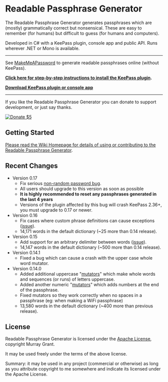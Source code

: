 # Readable Passphrase Generator #

The Readable Passphrase Generator generates passphrases which are (mostly) grammatically correct but nonsensical.
These are easy to remember (for humans) but difficult to guess (for humans and computers). 

Developed in C# with a KeePass plugin, console app and public API.
Runs wherever .NET or Mono is available.

--- 

See [MakeMeAPassword](https://makemeapassword.org/generate/ReadablePassphrase) to generate readable passphrases online (without KeePass).

**[Click here for step-by-step instructions to install the KeePass plugin](https://bitbucket.org/ligos/readablepassphrasegenerator/wiki/KeePass-Plugin-Step-By-Step-Guide).**

**[Download KeePass plugin or console app](https://bitbucket.org/ligos/readablepassphrasegenerator/downloads/)**

---

If you like the Readable Passphrase Generator you can donate to support development, or just say thanks.

[![Donate $5](https://www.paypalobjects.com/en_AU/i/btn/btn_donate_LG.gif)](https://www.paypal.com/cgi-bin/webscr?cmd=_s-xclick&hosted_button_id=7J8NPZ7MEN9N8)


## Getting Started ##

[Please read the Wiki Homepage for details of using or contributing to the Readable Passphrase Generator](https://bitbucket.org/ligos/readablepassphrasegenerator/wiki/Home).

## Recent Changes ##
* Version 0.17
	* Fix serious [non-random password bug](https://bitbucket.org/ligos/readablepassphrasegenerator/wiki/0.17.0-Fix-for-Non-Random-Passphrases). 
	* All users should upgrade to this version as soon as possible
	* **It is highly recommended to reset any passphrases generated in the last 4 years**
	* Versions of the plugin affected by this bug will crash KeePass 2.36+, you must upgrade to 0.17 or newer.
* Version 0.16
	* Fix cases where custom phrase definitions can cause exceptions ([issue](https://readablepassphrase.codeplex.com/discussions/647967)). 
	* 14,171 words in the default dictionary (~25 more than 0.14 release).
* Version 0.15
	* Add support for an arbitrary delimiter between words ([issue](https://readablepassphrase.codeplex.com/workitem/22)). 
	* 14,147 words in the default dictionary (~500 more than 0.14 release).
* Version 0.14.1
	* Fixed a bug which can cause a crash with the upper case whole word mutator. 
* Version 0.14.0
	* Added additional uppercase "[mutators](https://bitbucket.org/ligos/readablepassphrasegenerator/wiki/Complying-with-Complexity-Rules-(Mutators))" which make whole words and sequences (or runs) of letters uppercase.
	* Added another numeric "[mutators](https://bitbucket.org/ligos/readablepassphrasegenerator/wiki/Complying-with-Complexity-Rules-(Mutators))" which adds numbers at the end of the passphrase.
	* Fixed mutators so they work correctly when no spaces in a passphrase (eg: when making a WiFi passphrase)
	* 13,580 words in the default dictionary (~400 more than previous release).

## License

Readable Passphrase Generator is licensed under the [Apache License](https://www.apache.org/licenses/LICENSE-2.0), copyright Murray Grant.

It may be used freely under the terms of the above license. 

Summary: it may be used in any project (commercial or otherwise) as long as you attribute copyright to me somewhere and indicate its licensed under the Apache License.
